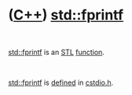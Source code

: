 



 

 

 

 

 

([C++](Cpp.htm)) [std::fprintf](CppFprintf.htm)
===============================================

 

[std::fprintf](CppFprintf.htm) is an [STL](CppStl.htm)
[function](CppFunction.htm).

 

[std::fprintf](CppFprintf.htm) is [defined](CppDefinition.htm) in
[cstdio.h](CppCstdioH.htm).

 

 

 

 

 





 



